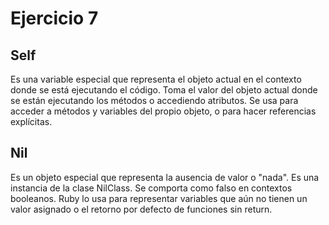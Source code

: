 # Ejercicio 7

## Self
Es una variable especial que representa el objeto actual en el contexto donde se está ejecutando el código. Toma el valor del objeto actual donde se están ejecutando los métodos o accediendo atributos. Se usa para acceder a métodos y variables del propio objeto, o para hacer referencias explícitas.  

## Nil
Es un objeto especial que representa la ausencia de valor o "nada". Es una instancia de la clase NilClass. Se comporta como falso en contextos booleanos. Ruby lo usa para representar variables que aún no tienen un valor asignado o el retorno por defecto de funciones sin return.  